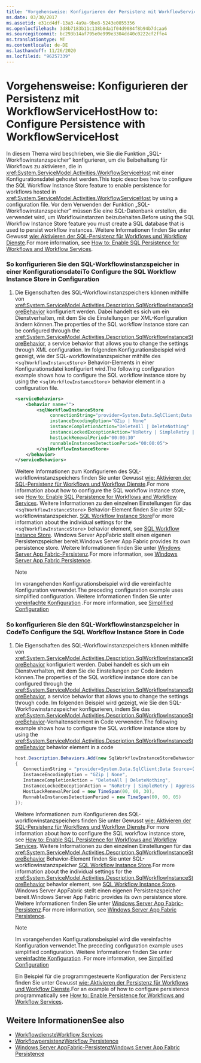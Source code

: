 ```yaml
---
title: 'Vorgehensweise: Konfigurieren der Persistenz mit WorkflowServiceHost'
ms.date: 03/30/2017
ms.assetid: e31cd4df-13a3-4a9a-9be8-5243e0055356
ms.openlocfilehash: 3d8b7183b11c138b8da1f04d9084f8b94b7dcaa6
ms.sourcegitcommit: bc293b14af795e0e999e3304dd40c0222cf2ffe4
ms.translationtype: MT
ms.contentlocale: de-DE
ms.lasthandoff: 11/26/2020
ms.locfileid: "96257339"
---
```

# <a name="how-to-configure-persistence-with-workflowservicehost"></a><span data-ttu-id="82181-102">Vorgehensweise: Konfigurieren der Persistenz mit WorkflowServiceHost</span><span class="sxs-lookup"><span data-stu-id="82181-102">How to: Configure Persistence with WorkflowServiceHost</span></span>

<span data-ttu-id="82181-103">In diesem Thema wird beschrieben, wie Sie die Funktion „SQL-Workflowinstanzspeicher“ konfigurieren, um die Beibehaltung für Workflows zu aktivieren, die in <xref:System.ServiceModel.Activities.WorkflowServiceHost> mit einer Konfigurationsdatei gehostet werden.</span><span class="sxs-lookup"><span data-stu-id="82181-103">This topic describes how to configure the SQL Workflow Instance Store feature to enable persistence for workflows hosted in <xref:System.ServiceModel.Activities.WorkflowServiceHost> by using a configuration file.</span></span> <span data-ttu-id="82181-104">Vor dem Verwenden der Funktion „SQL-Workflowinstanzspeicher“ müssen Sie eine SQL-Datenbank erstellen, die verwendet wird, um Workflowinstanzen beizubehalten.</span><span class="sxs-lookup"><span data-stu-id="82181-104">Before using the SQL Workflow Instance Store feature you must create a SQL database that is used to persist workflow instances.</span></span> <span data-ttu-id="82181-105">Weitere Informationen finden Sie unter Gewusst [wie: Aktivieren der SQL-Persistenz für Workflows und Workflow Dienste](../../windows-workflow-foundation/how-to-enable-sql-persistence-for-workflows-and-workflow-services.md).</span><span class="sxs-lookup"><span data-stu-id="82181-105">For more information, see [How to: Enable SQL Persistence for Workflows and Workflow Services](../../windows-workflow-foundation/how-to-enable-sql-persistence-for-workflows-and-workflow-services.md).</span></span>  
  
### <a name="to-configure-the-sql-workflow-instance-store-in-configuration"></a><span data-ttu-id="82181-106">So konfigurieren Sie den SQL-Workflowinstanzspeicher in einer Konfigurationsdatei</span><span class="sxs-lookup"><span data-stu-id="82181-106">To Configure the SQL Workflow Instance Store in Configuration</span></span>  
  
1. <span data-ttu-id="82181-107">Die Eigenschaften des SQL-Workflowinstanzspeichers können mithilfe von <xref:System.ServiceModel.Activities.Description.SqlWorkflowInstanceStoreBehavior> konfiguriert werden. Dabei handelt es sich um ein Dienstverhalten, mit dem Sie die Einstellungen per XML-Konfiguration ändern können.</span><span class="sxs-lookup"><span data-stu-id="82181-107">The properties of the SQL workflow instance store can be configured through the <xref:System.ServiceModel.Activities.Description.SqlWorkflowInstanceStoreBehavior>, a service behavior that allows you to change the settings through XML configuration.</span></span> <span data-ttu-id="82181-108">Im folgenden Konfigurationsbeispiel wird gezeigt, wie der SQL-workflowinstanzspeicher mithilfe des <`sqlWorkflowInstanceStore`> Behavior-Elements in einer Konfigurationsdatei konfiguriert wird.</span><span class="sxs-lookup"><span data-stu-id="82181-108">The following configuration example shows how to configure the SQL workflow instance store by using the <`sqlWorkflowInstanceStore`> behavior element in a configuration file.</span></span>  
  
    ```xml  
    <serviceBehaviors>  
        <behavior name="">  
            <sqlWorkflowInstanceStore
                 connectionString="provider=System.Data.SqlClient;Data Source=(local);Initial Catalog=DefaultPersistenceProviderDb;Integrated Security=True;Async=true"  
                 instanceEncodingOption="GZip | None"  
                 instanceCompletionAction="DeleteAll | DeleteNothing"  
                 instanceLockedExceptionAction="NoRetry | SimpleRetry | AggressiveRetry"  
                 hostLockRenewalPeriod="00:00:30"
                 runnableInstancesDetectionPeriod="00:00:05">  
            </sqlWorkflowInstanceStore>  
        </behavior>  
    </serviceBehaviors>  
    ```  
  
     <span data-ttu-id="82181-109">Weitere Informationen zum Konfigurieren des SQL-workflowinstanzspeichers finden Sie unter Gewusst [wie: Aktivieren der SQL-Persistenz für Workflows und Workflow Dienste](../../windows-workflow-foundation/how-to-enable-sql-persistence-for-workflows-and-workflow-services.md).</span><span class="sxs-lookup"><span data-stu-id="82181-109">For more information about how to configure the SQL workflow instance store, see [How to: Enable SQL Persistence for Workflows and Workflow Services](../../windows-workflow-foundation/how-to-enable-sql-persistence-for-workflows-and-workflow-services.md).</span></span> <span data-ttu-id="82181-110">Weitere Informationen zu den einzelnen Einstellungen für das <`sqlWorkflowInstanceStore`> Behavior-Element finden Sie unter SQL-workflowinstanzspeicher. [SQL Workflow Instance Store](../../windows-workflow-foundation/sql-workflow-instance-store.md)</span><span class="sxs-lookup"><span data-stu-id="82181-110">For more information about the individual settings for the <`sqlWorkflowInstanceStore`> behavior element, see [SQL Workflow Instance Store](../../windows-workflow-foundation/sql-workflow-instance-store.md).</span></span> <span data-ttu-id="82181-111">Windows Server AppFabric stellt einen eigenen Persistenzspeicher bereit.</span><span class="sxs-lookup"><span data-stu-id="82181-111">Windows Server App Fabric provides its own persistence store.</span></span> <span data-ttu-id="82181-112">Weitere Informationen finden Sie unter [Windows Server App Fabric-Persistenz](/previous-versions/appfabric/ee677272(v=azure.10)).</span><span class="sxs-lookup"><span data-stu-id="82181-112">For more information, see [Windows Server App Fabric Persistence](/previous-versions/appfabric/ee677272(v=azure.10)).</span></span>  
  
    > [!NOTE]
    > <span data-ttu-id="82181-113">Im vorangehenden Konfigurationsbeispiel wird die vereinfachte Konfiguration verwendet.</span><span class="sxs-lookup"><span data-stu-id="82181-113">The preceding configuration example uses simplified configuration.</span></span> <span data-ttu-id="82181-114">Weitere Informationen finden Sie unter [vereinfachte Konfiguration](../simplified-configuration.md) .</span><span class="sxs-lookup"><span data-stu-id="82181-114">For more information, see [Simplified Configuration](../simplified-configuration.md)</span></span>  
  
### <a name="to-configure-the-sql-workflow-instance-store-in-code"></a><span data-ttu-id="82181-115">So konfigurieren Sie den SQL-Workflowinstanzspeicher in Code</span><span class="sxs-lookup"><span data-stu-id="82181-115">To Configure the SQL Workflow Instance Store in Code</span></span>  
  
1. <span data-ttu-id="82181-116">Die Eigenschaften des SQL-Workflowinstanzspeichers können mithilfe von <xref:System.ServiceModel.Activities.Description.SqlWorkflowInstanceStoreBehavior> konfiguriert werden. Dabei handelt es sich um ein Dienstverhalten, mit dem Sie die Einstellungen per Code ändern können.</span><span class="sxs-lookup"><span data-stu-id="82181-116">The properties of the SQL workflow instance store can be configured through the <xref:System.ServiceModel.Activities.Description.SqlWorkflowInstanceStoreBehavior>, a service behavior that allows you to change the settings through code.</span></span> <span data-ttu-id="82181-117">Im folgenden Beispiel wird gezeigt, wie Sie den SQL-Workflowinstanzspeicher konfigurieren, indem Sie das <xref:System.ServiceModel.Activities.Description.SqlWorkflowInstanceStoreBehavior>-Verhaltenselement in Code verwenden.</span><span class="sxs-lookup"><span data-stu-id="82181-117">The following example shows how to configure the SQL workflow instance store by using the <xref:System.ServiceModel.Activities.Description.SqlWorkflowInstanceStoreBehavior> behavior element in a code</span></span>  
  
    ```csharp  
    host.Description.Behaviors.Add(new SqlWorkflowInstanceStoreBehavior  
    {  
       ConnectionString = "provider=System.Data.SqlClient;Data Source=(local);Initial Catalog=DefaultPersistenceProviderDb;Integrated Security=True;Async=true",  
       InstanceEncodingOption = "GZip | None",  
       InstanceCompletionAction = "DeleteAll | DeleteNothing",  
       InstanceLockedExceptionAction = "NoRetry | SimpleRetry | AggressiveRetry",  
       HostLockRenewalPeriod = new TimeSpan(00, 00, 30),  
       RunnableInstancesDetectionPeriod = new TimeSpan(00, 00, 05)  
    });  
    ```  
  
     <span data-ttu-id="82181-118">Weitere Informationen zum Konfigurieren des SQL-workflowinstanzspeichers finden Sie unter Gewusst [wie: Aktivieren der SQL-Persistenz für Workflows und Workflow Dienste](../../windows-workflow-foundation/how-to-enable-sql-persistence-for-workflows-and-workflow-services.md).</span><span class="sxs-lookup"><span data-stu-id="82181-118">For more information about how to configure the SQL workflow instance store, see [How to: Enable SQL Persistence for Workflows and Workflow Services](../../windows-workflow-foundation/how-to-enable-sql-persistence-for-workflows-and-workflow-services.md).</span></span> <span data-ttu-id="82181-119">Weitere Informationen zu den einzelnen Einstellungen für das <xref:System.ServiceModel.Activities.Description.SqlWorkflowInstanceStoreBehavior> Behavior-Element finden Sie unter SQL-workflowinstanzspeicher [SQL Workflow Instance Store](../../windows-workflow-foundation/sql-workflow-instance-store.md).</span><span class="sxs-lookup"><span data-stu-id="82181-119">For more information about the individual settings for the <xref:System.ServiceModel.Activities.Description.SqlWorkflowInstanceStoreBehavior> behavior element, see [SQL Workflow Instance Store](../../windows-workflow-foundation/sql-workflow-instance-store.md).</span></span> <span data-ttu-id="82181-120">Windows Server AppFabric stellt einen eigenen Persistenzspeicher bereit.</span><span class="sxs-lookup"><span data-stu-id="82181-120">Windows Server App Fabric provides its own persistence store.</span></span> <span data-ttu-id="82181-121">Weitere Informationen finden Sie unter [Windows Server App Fabric-Persistenz](/previous-versions/appfabric/ee677272(v=azure.10)).</span><span class="sxs-lookup"><span data-stu-id="82181-121">For more information, see [Windows Server App Fabric Persistence](/previous-versions/appfabric/ee677272(v=azure.10)).</span></span>  
  
    > [!NOTE]
    > <span data-ttu-id="82181-122">Im vorangehenden Konfigurationsbeispiel wird die vereinfachte Konfiguration verwendet.</span><span class="sxs-lookup"><span data-stu-id="82181-122">The preceding configuration example uses simplified configuration.</span></span> <span data-ttu-id="82181-123">Weitere Informationen finden Sie unter [vereinfachte Konfiguration](../simplified-configuration.md) .</span><span class="sxs-lookup"><span data-stu-id="82181-123">For more information, see [Simplified Configuration](../simplified-configuration.md)</span></span>  
  
     <span data-ttu-id="82181-124">Ein Beispiel für die programmgesteuerte Konfiguration der Persistenz finden Sie unter Gewusst [wie: Aktivieren der Persistenz für Workflows und Workflow Dienste](../../windows-workflow-foundation/how-to-enable-persistence-for-workflows-and-workflow-services.md).</span><span class="sxs-lookup"><span data-stu-id="82181-124">For an example of how to configure persistence programmatically see [How to: Enable Persistence for Workflows and Workflow Services](../../windows-workflow-foundation/how-to-enable-persistence-for-workflows-and-workflow-services.md).</span></span>  
  
## <a name="see-also"></a><span data-ttu-id="82181-125">Weitere Informationen</span><span class="sxs-lookup"><span data-stu-id="82181-125">See also</span></span>

- [<span data-ttu-id="82181-126">Workflowdienste</span><span class="sxs-lookup"><span data-stu-id="82181-126">Workflow Services</span></span>](workflow-services.md)
- [<span data-ttu-id="82181-127">Workflowpersistenz</span><span class="sxs-lookup"><span data-stu-id="82181-127">Workflow Persistence</span></span>](../../windows-workflow-foundation/workflow-persistence.md)
- <span data-ttu-id="82181-128">[Windows Server AppFabric-Persistenz](/previous-versions/appfabric/ee677272(v=azure.10))</span><span class="sxs-lookup"><span data-stu-id="82181-128">[Windows Server App Fabric Persistence](/previous-versions/appfabric/ee677272(v=azure.10))</span></span>
